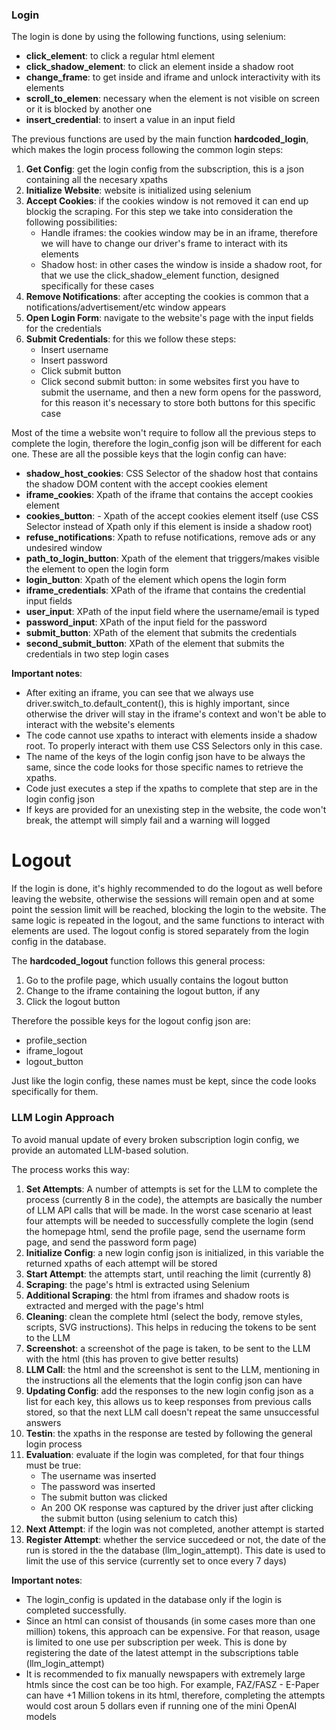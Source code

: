 ### Login

The login is done by using the following functions, using selenium:
* **click_element**: to click a regular html element
* **click_shadow_element**: to click an element inside a shadow root
* **change_frame**: to get inside and iframe and unlock interactivity with its elements
* **scroll_to_elemen**: necessary when the element is not visible on screen or it is blocked by another one
* **insert_credential**: to insert a value in an input field

The previous functions are used by the main function **hardcoded_login**, which makes the login process following the common login steps:
1. **Get Config**: get the login config from the subscription, this is a json containing all the necesary xpaths
2. **Initialize Website**: website is initialized using selenium
3. **Accept Cookies**: if the cookies window is not removed it can end up blockig the scraping. For this step we take into consideration the following possibilities:
    - Handle iframes: the cookies window may be in an iframe, therefore we will have to change our driver's frame to interact with its elements
    - Shadow host: in other cases the window is inside a shadow root, for that we use the click_shadow_element function, designed specifically for these cases
4. **Remove Notifications**: after accepting the cookies is common that a notifications/advertisement/etc window appears
5. **Open Login Form**: navigate to the website's page with the input fields for the credentials
6. **Submit Credentials**: for this we follow these steps:
    - Insert username
    - Insert password
    - Click submit button
    - Click second submit button: in some websites first you have to submit the username, and then a new form opens for the password, for this reason it's necessary to store both buttons for this specific case

Most of the time a website won't require to follow all the previous steps to complete the login, therefore the login_config json will be different for each one. These are all the possible keys that the login config can have:
* **shadow_host_cookies**: CSS Selector of the shadow host that contains the shadow DOM content with the accept cookies element
* **iframe_cookies**: Xpath of the iframe that contains the accept cookies element
* **cookies_button**: - Xpath of the accept cookies element itself (use CSS Selector instead of Xpath only if this element is inside a shadow root)
* **refuse_notifications**: Xpath to refuse notifications, remove ads or any undesired window
* **path_to_login_button**: Xpath of the element that triggers/makes visible the element to open the login form
* **login_button**: Xpath of the element which opens the login form
* **iframe_credentials**: XPath of the iframe that contains the credential input fields
* **user_input**: XPath of the input field where the username/email is typed
* **password_input**: XPath of the input field for the password
* **submit_button**: XPath of the element that submits the credentials
* **second_submit_button**: XPath of the element that submits the credentials in two step login cases

**Important notes**:
* After exiting an iframe, you can see that we always use driver.switch_to.default_content(), this is highly important, since otherwise the driver will stay in the iframe's context and won't be able to interact with the website's elements
* The code cannot use xpaths to interact with elements inside a shadow root. To properly interact with them use CSS Selectors only in this case.
* The name of the keys of the login config json have to be always the same, since the code looks for those specific names to retrieve the xpaths.
* Code just executes a step if the xpaths to complete that step are in the login config json
* If keys are provided for an unexisting step in the website, the code won't break, the attempt will simply fail and a warning will logged

# Logout

If the login is done, it's highly recommended to do the logout as well before leaving the website, otherwise the sessions will remain open and at some point the session limit will be reached, blocking the login to the website. The same logic is repeated in the logout, and the same functions to interact with elements are used. The logout config is stored separately from the login config in the database.

The **hardcoded_logout** function follows this general process:
1. Go to the profile page, which usually contains the logout button
2. Change to the iframe containing the logout button, if any
3. Click the logout button

Therefore the possible keys for the logout config json are:
* profile_section
* iframe_logout
* logout_button

Just like the login config, these names must be kept, since the code looks specifically for them.

### LLM Login Approach

To avoid manual update of every broken subscription login config, we provide an automated LLM-based solution.

The process works this way:
1. **Set Attempts**: A number of attempts is set for the LLM to complete the process (currently 8 in the code), the attempts are basically the number of LLM API calls that will be made. In the worst case scenario at least four attempts will be needed to successfully complete the login (send the homepage html, send the profile page, send the username form page, and send the password form page)
2. **Initialize Config**: a new login config json is initialized, in this variable the returned xpaths of each attempt will be stored
4. **Start Attempt**: the attempts start, until reaching the limit (currently 8)
5. **Scraping**: the page's html is extracted using Selenium
6. **Additional Scraping**: the html from iframes and shadow roots is extracted and merged with the page's html
7. **Cleaning**: clean the complete html (select the body, remove styles, scripts, SVG instructions). This helps in reducing the tokens to be sent to the LLM
8. **Screenshot**: a screenshot of the page is taken, to be sent to the LLM with the html (this has proven to give better results)
9. **LLM Call**: the html and the screenshot is sent to the LLM, mentioning in the instructions all the elements that the login config json can have
10. **Updating Config**: add the responses to the new login config json as a list for each key, this allows us to keep responses from previous calls stored, so that the next LLM call doesn't repeat the same unsuccessful answers
11. **Testin**: the xpaths in the response are tested by following the general login process
12. **Evaluation**: evaluate if the login was completed, for that four things must be true:
    * The username was inserted
    * The password was inserted
    * The submit button was clicked
    * An 200 OK response was captured by the driver just after clicking the submit button (using selenium to catch this)
13. **Next Attempt**: if the login was not completed, another attempt is started
14. **Register Attempt**: whether the service succedeed or not, the date of the run is stored in the the database (llm_login_attempt). This date is used to limit the use of this service (currently set to once every 7 days)

**Important notes**:
* The login_config is updated in the database only if the login is completed successfully.
* Since an html can consist of thousands (in some cases more than one million) tokens, this approach can be expensive. For that reason, usage is limited to one use per subscription per week. This is done by registering the date of the latest attempt in the subscriptions table (llm_login_attempt)
* It is recommended to fix manually newspapers with extremely large htmls since the cost can be too high. For example, FAZ/FASZ - E-Paper can have +1 Million tokens in its html, therefore, completing the attempts would cost aroun 5 dollars even if running one of the mini OpenAI models
